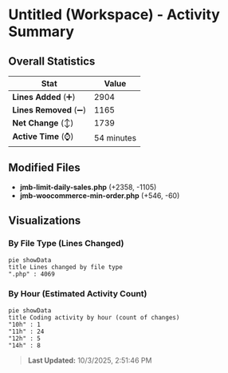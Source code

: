 # Untitled (Workspace) - Activity Summary 

## Overall Statistics

| Stat                   | Value                                                             |
| ---------------------- | ----------------------------------------------------------------- |
| **Lines Added** (➕)   | 2904                                          |
| **Lines Removed** (➖) | 1165                                        |
| **Net Change** (↕)    | 1739                |
| **Active Time** (⌚)   | 54 minutes |


## Modified Files
- **jmb-limit-daily-sales.php** (+2358, -1105)
- **jmb-woocommerce-min-order.php** (+546, -60)

## Visualizations

### By File Type (Lines Changed)

```mermaid
pie showData
title Lines changed by file type
".php" : 4069
```

### By Hour (Estimated Activity Count)

```mermaid
pie showData
title Coding activity by hour (count of changes)
"10h" : 1
"11h" : 24
"12h" : 5
"14h" : 8
```


> **Last Updated:** 10/3/2025, 2:51:46 PM